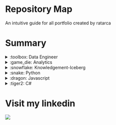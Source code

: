 # Repository Map
An intuitive guide for all portfolio created by ratarca

# Summary

<details>
  <summary> :toolbox: Data Engineer </summary>

  
   |Project            | Describe      | Stack        | Link         | 
   |-------------      | ------------- | -------------| -------------| 
   | exporter-project |Modeling data, Create API and build DW| Oracle PLSQL, NodeJS, Python |  [:link:](https://github.com/Ratarca/exporter-project)| 
   | aws-cookbook     |Some recipes for aws | Terraform |  [:link:](https://github.com/Ratarca/aws-cookbook)| 
   

 </details>
  
</details>



 
<details>
  <summary> :game_die: Analytics </summary>
   
   |Project            | Describe      | Link         | 
   |-------------      | ------------- | -------------| 
   |Client attence     |      -        |      -       | 
   |Client journey     |      -        |      -       | 
   |Client churn       |      -        |      -       |
  
 </details>
 

<details>
  <summary> :snowflake: Knowledgement-Iceberg </summary>
  
  |Project            | Describe         | Stack        | Link         | 
  |-------------      | -------------    | -------------| -------------| 
  | aws-iceberg       |Notes about AWS   | AWS|  [:link:](https://github.com/Ratarca/aws-certification-notes)| 
  | sql-iceberg       |Notes about sql   | Oracle, PLSQL|  [:link:](https://github.com/Ratarca/sql-iceberg)| 
  | python-iceberg    |Notes about python | Python      |  [:link:](https://github.com/Ratarca/python-iceberg)| 
  | spark-iceberg     |Notes about Spark  | Spark       |  [:link:](https://github.com/Ratarca/spark-iceberg)| 
  | js-iceberg        |Notes about Javascript/NodeJS | JS & NodeJS |  [:link:](https://github.com/Ratarca/javascript-iceberg)| 
  | terraform-iceberg |Notes about Terraform | Terraform        |  [:link:](https://github.com/Ratarca/terraform-iceberg)| 
  | bash-iceberg      |Notes about bash script and UNIX | Bash        |  [:link:](https://github.com/Ratarca/bash-iceberg)| 
  
 </details>



<details>
  <summary> :snake: Python </summary>
   
   |Project            | Describe      | Link         | 
   |-------------      | ------------- | -------------| 
   | python-iceberg   | Deep knowledgement with python| [:link:](https://github.com/Ratarca/python-iceberg) | 
   | faker-data       | Faker data generator          | [:link:](https://github.com/Ratarca/faker-data)    |
   | python-utils     | Recipes with python           | [:link:](https://github.com/Ratarca/python-utils)      |

 </details>
 
 
 
 
  <details>
  <summary> :dragon: Javascript </summary>
   
  |Project            | Describe          | Stack        | Link         | 
  |-------------       | -------------     | -------------| -------------| 
  | 100-small-projects |100 project with JS| JS   |  [:link:](https://github.com/Ratarca/sql-iceberg)| 
  | exporter-api       |Notes about python | Node |  [:link:](https://github.com/Ratarca/python-iceberg)| 
  
 </details>



 
  <details>
  <summary> :tiger2: C# </summary>
   
   |Project             | Describe      | Link         | 
   |-------------       | ------------- | -------------| 
   |CCB-CSHARP          |      -        |      -       | 
   |Datastruct-Algoritms|      -        |      -       | 
   |API                 |      -        |      -       |
   |Pricing Derivatives |      -        |      -       |
   |Pricing Fixed Income|      -        |      -       |
   |Xadrez              |      -        |      -       |
   |Card game           |      -        |      -       |
  
 </details>


# Visit my linkedin <br>
  <a href="https://www.linkedin.com/in/rafael-targino-4b58b2100/">
    <img src="https://img.shields.io/badge/linkedin-%230077B5.svg?&style=for-the-badge&logo=linkedin&logoColor=white" />
